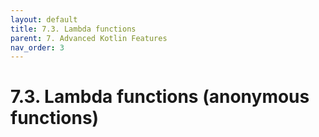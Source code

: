 ```yaml
---
layout: default
title: 7.3. Lambda functions
parent: 7. Advanced Kotlin Features
nav_order: 3
---
```


# 7.3. Lambda functions (anonymous functions)
